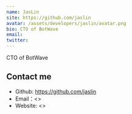 ```yaml
---
name: JasLin
site: https://github.com/jaslin
avatar: /assets/developers/jaslin/avatar.png
bio: CTO of BotWave
email: 
twitter: 
---
```


CTO of BotWave

## Contact me

- Github: <https://github.com/jaslin>
- Email：<>
- Website: <>
  